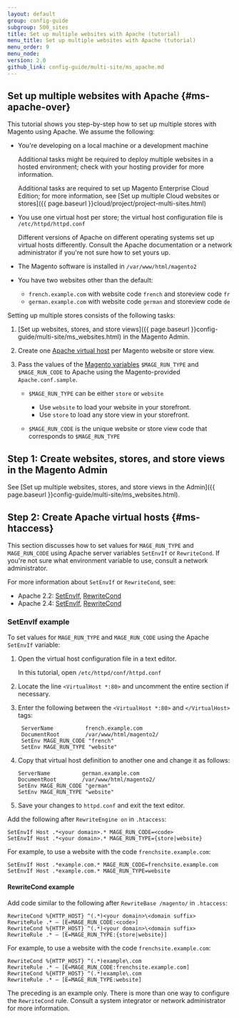 ```yaml
---
layout: default
group: config-guide
subgroup: 500_sites
title: Set up multiple websites with Apache (tutorial)
menu_title: Set up multiple websites with Apache (tutorial)
menu_order: 9
menu_node: 
version: 2.0
github_link: config-guide/multi-site/ms_apache.md
---
```


## Set up multiple websites with Apache  {#ms-apache-over}
This tutorial shows you step-by-step how to set up multiple stores with Magento using Apache. We assume the following:

*   You're developing on a local machine or a development machine

    Additional tasks might be required to deploy multiple websites in a hosted environment; check with your hosting provider for more information.

    Additional tasks are required to set up Magento Enterprise Cloud Edition; for more information, see [Set up multiple Cloud websites or stores]({{ page.baseurl }}cloud/project/project-multi-sites.html)
*   You use one virtual host per store; the virtual host configuration file is `/etc/httpd/httpd.conf`

    Different versions of Apache on different operating systems set up virtual hosts differently. Consult the Apache documentation or a network administrator if you're not sure how to set yours up.
*   The Magento software is installed in `/var/www/html/magento2`
*   You have two websites other than the default:

    *   `french.example.com` with website code `french` and storeview code `fr`
    *   `german.example.com` with website code `german` and storeview code `de`

Setting up multiple stores consists of the following tasks:

1.  [Set up websites, stores, and store views]({{ page.baseurl }}config-guide/multi-site/ms_websites.html) in the Magento Admin.
2.  Create one [Apache virtual host](#ms-apache-vhosts) per Magento website or store view.
3.  Pass the values of the [Magento variables](#ms-apache-vars) `$MAGE_RUN_TYPE` and `$MAGE_RUN_CODE` to Apache using the Magento-provided `Apache.conf.sample`.

    *   `$MAGE_RUN_TYPE` can be either `store` or `website`

        *   Use `website` to load your website in your storefront.
        *   Use `store` to load any store view in your storefront.

    *   `$MAGE_RUN_CODE` is the unique website or store view code that corresponds to `$MAGE_RUN_TYPE`

## Step 1: Create websites, stores, and store views in the Magento Admin

See [Set up multiple websites, stores, and store views in the Admin]({{ page.baseurl }}config-guide/multi-site/ms_websites.html).

## Step 2: Create Apache virtual hosts {#ms-htaccess}
This section discusses how to set values for `MAGE_RUN_TYPE` and `MAGE_RUN_CODE` using Apache server variables `SetEnvIf` or `RewriteCond`. If you're not sure what environment variable to use, consult a network administrator.

For more information about `SetEnvIf` or `RewriteCond`, see:

*   Apache 2.2: <a href="http://httpd.apache.org/docs/2.2/mod/mod_setenvif.html" target="_blank">SetEnvIf</a>, <a href="http://httpd.apache.org/docs/2.2/mod/mod_rewrite.html#rewritecond" target="_blank">RewriteCond</a>
*   Apache 2.4: <a href="http://httpd.apache.org/docs/2.4/mod/mod_setenvif.html" target="_blank">SetEnvIf</a>, <a href="http://httpd.apache.org/docs/2.4/mod/mod_rewrite.html#rewritecond" target="_blank">RewriteCond</a>

### SetEnvIf example
To set values for `MAGE_RUN_TYPE` and `MAGE_RUN_CODE` using the Apache `SetEnvIf` variable:

1.  Open the virtual host configuration file in a text editor.

    In this tutorial, open `/etc/httpd/conf/httpd.conf`
2. Locate the line `<VirtualHost *:80>` and uncomment the entire section if necessary.
3. Enter the following between the `<VirtualHost *:80>` and `</VirtualHost>` tags:

        ServerName          french.example.com
        DocumentRoot        /var/www/html/magento2/
        SetEnv MAGE_RUN_CODE "french"
        SetEnv MAGE_RUN_TYPE "website"
4.  Copy that virtual host definition to another one and change it as follows:

        ServerName          german.example.com
        DocumentRoot        /var/www/html/magento2/
        SetEnv MAGE_RUN_CODE "german"
        SetEnv MAGE_RUN_TYPE "website"
5.  Save your changes to `httpd.conf` and exit the text editor.



Add the following after `RewriteEngine on` in `.htaccess`:

    SetEnvIf Host .*<your domain>.* MAGE_RUN_CODE=<code>
    SetEnvIf Host .*<your domain>.* MAGE_RUN_TYPE={store|website}

For example, to use a website with the code `frenchsite.example.com`:

    SetEnvIf Host .*example.com.* MAGE_RUN_CODE=frenchsite.example.com
    SetEnvIf Host .*example.com.* MAGE_RUN_TYPE=website

#### RewriteCond example
Add code similar to the following after `RewriteBase /magento/` in `.htaccess`:

    RewriteCond %{HTTP_HOST} ^(.*)<your domain>\<domain suffix>
    RewriteRule .* – [E=MAGE_RUN_CODE:<code>]
    RewriteCond %{HTTP_HOST} ^(.*)<your domain>\<domain suffix>
    RewriteRule .* – [E=MAGE_RUN_TYPE:{store|website}]

For example, to use a website with the code `frenchsite.example.com`:

    RewriteCond %{HTTP_HOST} ^(.*)example\.com
    RewriteRule .* – [E=MAGE_RUN_CODE:frenchsite.example.com]
    RewriteCond %{HTTP_HOST} ^(.*)example\.com
    RewriteRule .* – [E=MAGE_RUN_TYPE:website]

<div class="bs-callout bs-callout-info" id="info">
<span class="glyphicon-class">
  <p>The preceding is an example only. There is more than one way to configure the <code>RewriteCond</code> rule. Consult a system integrator or network administrator for more information.</p></span>
</div>
